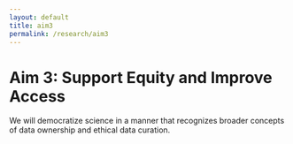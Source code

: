 ```yaml
---
layout: default
title: aim3
permalink: /research/aim3
---
```

<h1> Aim 3: Support Equity and Improve Access </h1>
<p> We will democratize science in a manner that recognizes broader concepts of data ownership and ethical data curation. </p>
